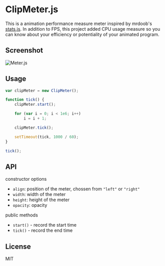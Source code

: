ClipMeter.js
============

This is a animation performance measure meter inspired by mrdoob's [stats.js](https://github.com/mrdoob/stats.js).
In addition to FPS, this project added CPU usage measure so you can know about your efficiency or potentiality of your animated program.

## Screenshot

![Meter.js](https://rawgit.com/jarvisniu/ClipMeter.js/master/screenshot.png)

## Usage

```JavaScript
var clipMeter = new ClipMeter();

function tick() {
    clipMeter.start();

    for (var i = 0; i < 1e6; i++)
    	i = i + 1;

    clipMeter.tick();

	setTimeout(tick, 1000 / 60);
}

tick();
```

## API

constructor options

- `align`: position of the meter, chossen from `"left"` or `"right"`
- `width`: width of the meter
- `height`: height of the meter
- `opacity`: opacity

public methods

- `start()` - record the start time
- `tick()` - record the end time

## License

MIT
